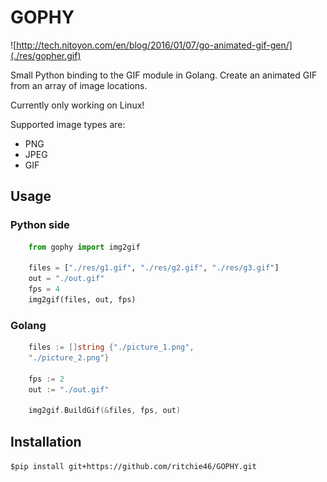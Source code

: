 # GOPHY

![http://tech.nitoyon.com/en/blog/2016/01/07/go-animated-gif-gen/](./res/gopher.gif)

Small Python binding to the GIF module in Golang. Create an animated GIF from an array of image locations.

Currently only working on Linux!

Supported image types are:

* PNG
* JPEG
* GIF

## Usage

### Python side
```python
    from gophy import img2gif

    files = ["./res/g1.gif", "./res/g2.gif", "./res/g3.gif"]
    out = "./out.gif"
    fps = 4
    img2gif(files, out, fps)
```



### Golang
```go
	files := []string {"./picture_1.png",
	"./picture_2.png"}

	fps := 2
	out := "./out.gif"

	img2gif.BuildGif(&files, fps, out)
```

## Installation

`$pip install git+https://github.com/ritchie46/GOPHY.git`